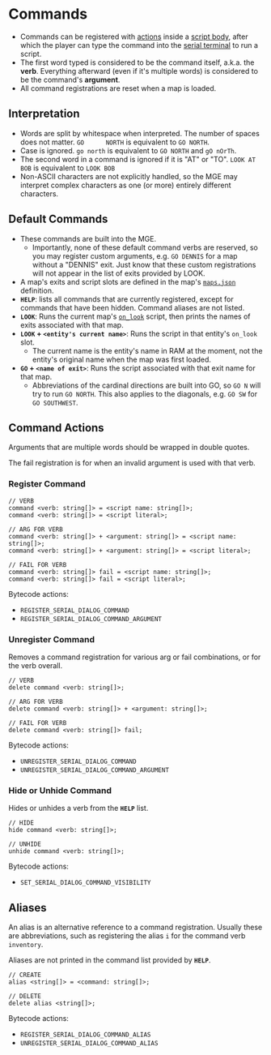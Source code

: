 # Commands

- Commands can be registered with [actions](actions) inside a [script body](scripts), after which the player can type the command into the [serial terminal](terminal) to run a script.
- The first word typed is considered to be the command itself, a.k.a. the **verb**. Everything afterward (even if it's multiple words) is considered to be the command's **argument**.
- All command registrations are reset when a map is loaded.

## Interpretation

- Words are split by whitespace when interpreted. The number of spaces does not matter. `GO      NORTH` is equivalent to `GO NORTH`.
- Case is ignored. `go north` is equivalent to `GO NORTH` and `gO nOrTh`.
- The second word in a command is ignored if it is "AT" or "TO". `LOOK AT BOB` is equivalent to `LOOK BOB`
- Non-ASCII characters are not explicitly handled, so the MGE may interpret complex characters as one (or more) entirely different characters.

## Default Commands

- These commands are built into the MGE.
	- Importantly, none of these default command verbs are reserved, so you may register custom arguments, e.g. `GO DENNIS` for a map without a "DENNIS" exit. Just know that these custom registrations will not appear in the list of exits provided by LOOK.
- A map's exits and script slots are defined in the map's [`maps.json`](what_youll_need#maps.json) definition.
- **`HELP`**: lists all commands that are currently registered, except for commands that have been hidden. Command aliases are not listed.
- **`LOOK`**: Runs the current map's [`on_look`](scripts#on_look) script, then prints the names of exits associated with that map.
- **`LOOK` + `<entity's current name>`**: Runs the script in that entity's `on_look` slot.
	- The current name is the entity's name in RAM at the moment, not the entity's original name when the map was first loaded.
- **`GO` + `<name of exit>`**: Runs the script associated with that exit name for that map.
	- Abbreviations of the cardinal directions are built into GO, so `GO N` will try to run `GO NORTH`. This also applies to the diagonals, e.g. `GO SW` for `GO SOUTHWEST`.

## Command Actions

Arguments that are multiple words should be wrapped in double quotes.

The fail registration is for when an invalid argument is used with that verb.

### Register Command

```
// VERB
command <verb: string[]> = <script name: string[]>;
command <verb: string[]> = <script literal>;

// ARG FOR VERB
command <verb: string[]> + <argument: string[]> = <script name: string[]>;
command <verb: string[]> + <argument: string[]> = <script literal>;

// FAIL FOR VERB
command <verb: string[]> fail = <script name: string[]>;
command <verb: string[]> fail = <script literal>;
```

Bytecode actions:

- `REGISTER_SERIAL_DIALOG_COMMAND`
- `REGISTER_SERIAL_DIALOG_COMMAND_ARGUMENT`

### Unregister Command

Removes a command registration for various arg or fail combinations, or for the verb overall.

```
// VERB
delete command <verb: string[]>;

// ARG FOR VERB
delete command <verb: string[]> + <argument: string[]>;

// FAIL FOR VERB
delete command <verb: string[]> fail;
```

Bytecode actions:

- `UNREGISTER_SERIAL_DIALOG_COMMAND`
- `UNREGISTER_SERIAL_DIALOG_COMMAND_ARGUMENT`

### Hide or Unhide Command

Hides or unhides a verb from the **`HELP`** list.

```
// HIDE
hide command <verb: string[]>;

// UNHIDE
unhide command <verb: string[]>;
```

Bytecode actions:

- `SET_SERIAL_DIALOG_COMMAND_VISIBILITY`

## Aliases

An alias is an alternative reference to a command registration. Usually these are abbreviations, such as registering the alias `i` for the command verb `inventory`.

Aliases are not printed in the command list provided by **`HELP`**.

```
// CREATE
alias <string[]> = <command: string[]>;

// DELETE
delete alias <string[]>;
```

Bytecode actions:

- `REGISTER_SERIAL_DIALOG_COMMAND_ALIAS`
- `UNREGISTER_SERIAL_DIALOG_COMMAND_ALIAS`